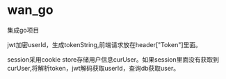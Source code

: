 # wan_go

集成go项目

jwt加密userId，生成tokenString,前端请求放在header["Token"]里面。

session采用cookie store存储用户信息curUser。如果session里面没有获取到curUser,将解析token，jwt解码获取userId，查询db获取user。

